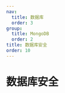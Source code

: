 ```yaml
---
nav:
  title: 数据库
  order: 3
group:
  title: MongoDB
  order: 2
title: 数据库安全
order: 10
---
```


# 数据库安全

